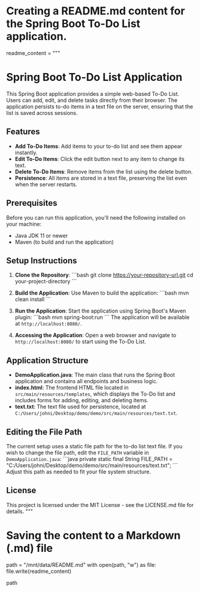 # Creating a README.md content for the Spring Boot To-Do List application.

readme_content = """
# Spring Boot To-Do List Application

This Spring Boot application provides a simple web-based To-Do List. Users can add, edit, and delete tasks directly from their browser. The application persists to-do items in a text file on the server, ensuring that the list is saved across sessions.

## Features

- **Add To-Do Items**: Add items to your to-do list and see them appear instantly.
- **Edit To-Do Items**: Click the edit button next to any item to change its text.
- **Delete To-Do Items**: Remove items from the list using the delete button.
- **Persistence**: All items are stored in a text file, preserving the list even when the server restarts.

## Prerequisites

Before you can run this application, you'll need the following installed on your machine:

- Java JDK 11 or newer
- Maven (to build and run the application)

## Setup Instructions

1. **Clone the Repository**:
   \```bash
   git clone https://your-repository-url.git
   cd your-project-directory
   \```

2. **Build the Application**:
   Use Maven to build the application:
   \```bash
   mvn clean install
   \```

3. **Run the Application**:
   Start the application using Spring Boot's Maven plugin:
   \```bash
   mvn spring-boot:run
   \```
   The application will be available at `http://localhost:8080/`.

4. **Accessing the Application**:
   Open a web browser and navigate to `http://localhost:8080/` to start using the To-Do List.

## Application Structure

- **DemoApplication.java**: The main class that runs the Spring Boot application and contains all endpoints and business logic.
- **index.html**: The frontend HTML file located in `src/main/resources/templates`, which displays the To-Do list and includes forms for adding, editing, and deleting items.
- **text.txt**: The text file used for persistence, located at `C:/Users/johni/Desktop/demo/demo/src/main/resources/text.txt`.

## Editing the File Path

The current setup uses a static file path for the to-do list text file. If you wish to change the file path, edit the `FILE_PATH` variable in `DemoApplication.java`:
\```java
private static final String FILE_PATH = "C:/Users/johni/Desktop/demo/demo/src/main/resources/text.txt";
\```
Adjust this path as needed to fit your file system structure.

## License

This project is licensed under the MIT License - see the LICENSE.md file for details.
"""

# Saving the content to a Markdown (.md) file
path = "/mnt/data/README.md"
with open(path, "w") as file:
    file.write(readme_content)

path
